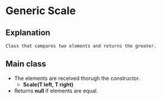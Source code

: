 # Generic Scale

## Explanation
    Class that compares two elements and returns the greater.

## Main class
- The elements are received thorugh the constructor.
    - **Scale(T left, T right)**
- Returns **null** if elements are equal. 